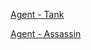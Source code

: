 [Agent - Tank](/pawnsImplemented/Agent/AgentTank/)

[Agent - Assassin](/pawnsImplemented/Agent/AgentAssassin/)